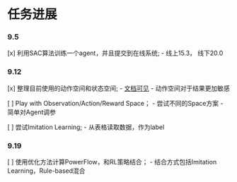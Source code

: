 
# 任务进展

### 9.5
[x] 利用SAC算法训练一个agent，并且提交到在线系统;
    - 线上15.3， 线下20.0

### 9.12     
[x] 整理目前使用的动作空间和状态空间;
    - [文档可见](https://github.com/mikezhang95/grid_control/blob/main/docs/env.md#%E5%90%91%E9%87%8F%E5%8C%96observation)
    - 动作空间对于结果更加敏感
    
[ ] Play with Observation/Action/Reward Space；
    - 尝试不同的Space方案
    - 简单对Agent调参
    
[ ] 尝试Imitation Learning;
    - 从表格读取数据，作为label

### 9.19
[ ] 使用优化方法计算PowerFlow，和RL策略结合；
    - 结合方式包括Imitation Learning，Rule-based混合



